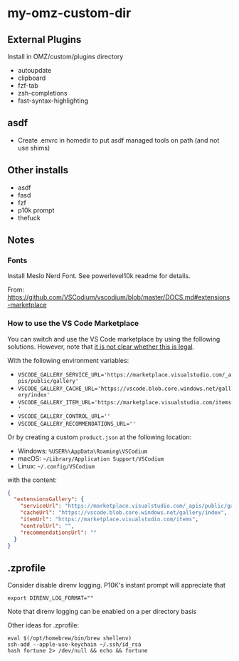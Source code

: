 # my-omz-custom-dir

## External Plugins

Install in OMZ/custom/plugins directory

* autoupdate
* clipboard
* fzf-tab
* zsh-completions
* fast-syntax-highlighting

## asdf

* Create .envrc in homedir to put asdf managed tools on path (and not use shims)

## Other installs

* asdf
* fasd
* fzf
* p10k prompt
* thefuck

## Notes

### Fonts

Install Meslo Nerd Font. See powerlevel10k readme for details.

From: https://github.com/VSCodium/vscodium/blob/master/DOCS.md#extensions-marketplace
### <a id="howto-vscode-marketplace"></a>How to use the VS Code Marketplace

You can switch and use the VS Code marketplace by using the following solutions. However, note that [it is not clear whether this is legal](https://github.com/microsoft/vscode/issues/31168).

With the following environment variables:
- `VSCODE_GALLERY_SERVICE_URL='https://marketplace.visualstudio.com/_apis/public/gallery'`
- `VSCODE_GALLERY_CACHE_URL='https://vscode.blob.core.windows.net/gallery/index'`
- `VSCODE_GALLERY_ITEM_URL='https://marketplace.visualstudio.com/items'`
- `VSCODE_GALLERY_CONTROL_URL=''`
- `VSCODE_GALLERY_RECOMMENDATIONS_URL=''`

Or by creating a custom `product.json` at the following location:
- Windows: `%USER%\AppData\Roaming\VSCodium`
- macOS: `~/Library/Application Support/VSCodium`
- Linux: `~/.config/VSCodium`

with the content:

```json
{
  "extensionsGallery": {
    "serviceUrl": "https://marketplace.visualstudio.com/_apis/public/gallery",
    "cacheUrl": "https://vscode.blob.core.windows.net/gallery/index",
    "itemUrl": "https://marketplace.visualstudio.com/items",
    "controlUrl": "",
    "recommendationsUrl": ""
  }
}
```

## .zprofile

Consider disable direnv logging. P10K's instant prompt will appreciate that

```
export DIRENV_LOG_FORMAT=""
```
Note that direnv logging can be enabled on a per directory basis


Other ideas for .zprofile:
```
eval $(/opt/homebrew/bin/brew shellenv)
ssh-add --apple-use-keychain ~/.ssh/id_rsa
hash fortune 2> /dev/null && echo && fortune
```

